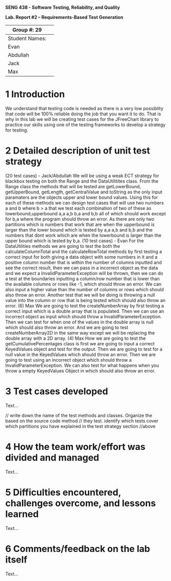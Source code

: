 **SENG 438 - Software Testing, Reliability, and Quality**

**Lab. Report \#2 – Requirements-Based Test Generation**

| Group \#: 29      |     |
| -------------- | --- |
| Student Names: |     |
| Evan                |   
| Abdullah            |   
| Jack                |   
| Max                 |  

# 1 Introduction

We understand that testing code is needed as there is a very low possiblity that code will be 100% reliable doing the job that you want it to do. That is why in this lab we will be creating test cases for the JFreeChart library to practice our skills using one of the testing frameworks to develop a strategy for testing.

# 2 Detailed description of unit test strategy
(20 test cases) - Jack/Abdullah
We will be using a weak ECT strategy for blackbox testing on both the Range and the DataUtilitites class. From the Range class the methods that will be tested are getLowerBound, getUpperBound, getLength, getCentralValue and toString as the only input paramaters are the objects upper and lower bound values. Using this for each of these methods we can design test cases that will use two numbers a and  b where b > a that we test each combination of two of these as lowerbound,upperbound a,a a,b b,a and b,b all of which should work except for b,a where the program should throw an error. As there are only two partitions which is numbers that work that are when the upperbound is larger than the lower bound which is tested by a,a a,b and b,b and the numbers that dont work which are when the lowerbound is larger than the upper bound which is tested by b,a.
(10 test cases) - Evan 
For the DataUtilities methods we are going to test the both the calculateColumnTotal and the calculateRowTotal methods by first testing a correct input for both giving a data object with some numbers in it and a positive column number that is within the number of columns inputted and see the correct result, then we can pass in a incorrect object as the data and we expect a InvalidParameterException will be thrown, then we can do a test at the boundaries inputting a column/row number that is lower than the available columns or rows like -1, which should throw an error. We can also input a higher value than the number of columns or rows which should also throw an error. Another test that we will be doing is throwing a null value into the column or row that is being tested which should also throw an error. 
(6) Max
We are going to test the createNumberArray by first testing a correct input which is a double array that is populated. Then we can use an incorrect object as input which should throw a InvalidParameterException. Then we can test for when one of the values in the double array is null which should also throw an error. 
And we are going to test createNumberArray2D in the same way except we will be replacing the double array with a 2D array.
(4) Max
How we are going to test the getCumulativePercentages class is first we are going to input a correct KeyedValues object and test for the output. Then we are going to test for a null value in the KeyedValues which should throw an error. Then we are going to test using an incorrect object which should throw a InvalidParameterException. We can also test for what happens when you throw a empty KeyedValues Object in which should also throw an error. 





# 3 Test cases developed

Text…

// write down the name of the test methods and classes. Organize the based on
the source code method // they test. identify which tests cover which partitions
you have explained in the test strategy section //above

# 4 How the team work/effort was divided and managed

Text…

# 5 Difficulties encountered, challenges overcome, and lessons learned

Text…

# 6 Comments/feedback on the lab itself

Text…
